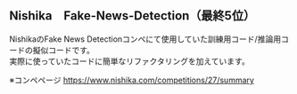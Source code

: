 ## Nishika　Fake-News-Detection（最終5位）

NishikaのFake News Detectionコンペにて使用していた訓練用コード/推論用コードの擬似コードです。  
実際に使っていたコードに簡単なリファクタリングを加えています。

※コンペページ
https://www.nishika.com/competitions/27/summary
